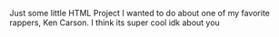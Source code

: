 Just some little HTML Project I wanted to do about one of my favorite rappers, Ken Carson. I think its super cool idk about you
